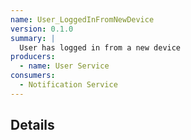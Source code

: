 ```yaml
---
name: User_LoggedInFromNewDevice
version: 0.1.0
summary: |
  User has logged in from a new device
producers:
  - name: User Service
consumers:
  - Notification Service
---
```


## Details
